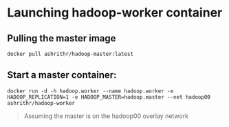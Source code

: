 # Launching hadoop-worker container

## Pulling the master image

```
docker pull ashrithr/hadoop-master:latest
```

## Start a master container:

```
docker run -d -h hadoop.worker --name hadoop.worker -e HADOOP_REPLICATION=1 -e HADOOP_MASTER=hadoop.master --net hadoop00 ashrithr/hadoop-worker
```

> Assuming the master is on the hadoop00 overlay network